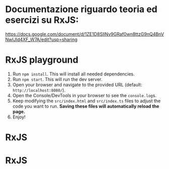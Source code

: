 # Documentazione riguardo teoria ed esercizi su RxJS:

https://docs.google.com/document/d/1ZE1D8SIlNv9GRaf0wn8ttzG9nQ4BnVNwIJId4XF_W7A/edit?usp=sharing

# RxJS playground

1. Run `npm install`. This will install all needed dependencies.
2. Run `npm start`. This will run the dev server.
3. Open your browser and navigate to the provided URL (default: `http://localhost:8080/`).
4. Open the Console/DevTools in your browser to see the `console.log`s.
5. Keep modifying the `src/index.html` and `src/index.ts` files to adjust the code you want to run. **Saving these files will automatically reload the page.**
6. Enjoy!
# RxJS
# RxJS
